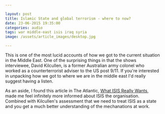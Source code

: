 ```yaml
---

layout: post
title: Islamic State and global terrorism - where to now?
date: 23-06-2015 19:35:00
categories: audio
tags: war middle-east isis iraq syria 
image: /assets/article_images/desktop.jpg

---
```


This is one of the most lucid accounts of how we got to the current situation in the Middle East. One of the surprising things in that the shows interviewee, David Kilcullen, is a former Australian army colonel who worked as a counterterrorist adviser to the US post 9/11.  If you're interested in unpacking how we got to where we are in the middle east I'd really suggest having a listen. 

As an aside, I found this article in The Atlantic, [What ISIS Really Wants](http://www.theatlantic.com/features/archive/2015/02/what-isis-really-wants/384980/), made me feel infinitely more informed about ISIS the organisation. Combined with Kilcullen's assessment that we need to treat ISIS as a state and you get a much better understanding of the mechanations at work. 